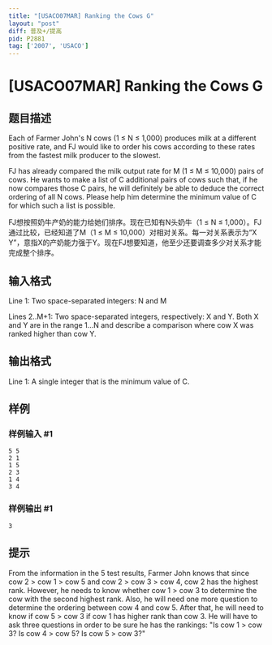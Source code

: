 ```yaml
---
title: "[USACO07MAR] Ranking the Cows G"
layout: "post"
diff: 普及+/提高
pid: P2881
tag: ['2007', 'USACO']
---
```

# [USACO07MAR] Ranking the Cows G
## 题目描述

Each of Farmer John's N cows (1 ≤ N ≤ 1,000) produces milk at a different positive rate, and FJ would like to order his cows according to these rates from the fastest milk producer to the slowest.

FJ has already compared the milk output rate for M (1 ≤ M ≤ 10,000) pairs of cows. He wants to make a list of C additional pairs of cows such that, if he now compares those C pairs, he will definitely be able to deduce the correct ordering of all N cows. Please help him determine the minimum value of C for which such a list is possible.

FJ想按照奶牛产奶的能力给她们排序。现在已知有N头奶牛（1 ≤ N ≤ 1,000）。FJ通过比较，已经知道了M（1 ≤ M ≤ 10,000）对相对关系。每一对关系表示为“X Y”，意指X的产奶能力强于Y。现在FJ想要知道，他至少还要调查多少对关系才能完成整个排序。

## 输入格式

Line 1: Two space-separated integers: N and M


Lines 2..M+1: Two space-separated integers, respectively: X and Y. Both X and Y are in the range 1...N and describe a comparison where cow X was ranked higher than cow Y.

## 输出格式

Line 1: A single integer that is the minimum value of C.

## 样例

### 样例输入 #1
```
5 5
2 1
1 5
2 3
1 4
3 4
```
### 样例输出 #1
```
3
```
## 提示

From the information in the 5 test results, Farmer John knows that since cow 2 > cow 1 > cow 5 and cow 2 > cow 3 > cow 4, cow 2 has the highest rank. However, he needs to know whether cow 1 > cow 3 to determine the cow with the second highest rank. Also, he will need one more question to determine the ordering between cow 4 and cow 5. After that, he will need to know if cow 5 > cow 3 if cow 1 has higher rank than cow 3. He will have to ask three questions in order to be sure he has the rankings: "Is cow 1 > cow 3?  Is cow 4 > cow 5? Is cow 5 > cow 3?"


